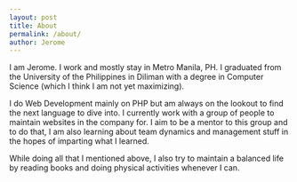 ```yaml
---
layout: post
title: About
permalink: /about/
author: Jerome
---
```


I am Jerome. I work and mostly stay in Metro Manila, PH. I graduated from the University of the Philippines in Diliman with a degree in Computer Science (which I think I am not yet maximizing).

I do Web Development mainly on PHP but am always on the lookout to find the next language to dive into. I currently work with a group of people to maintain websites in the company for. I aim to be a mentor to this group and to do that, I am also learning about team dynamics and management stuff in the hopes of imparting what I learned.

While doing all that I mentioned above, I also try to maintain a balanced life by reading books and doing physical activities whenever I can.